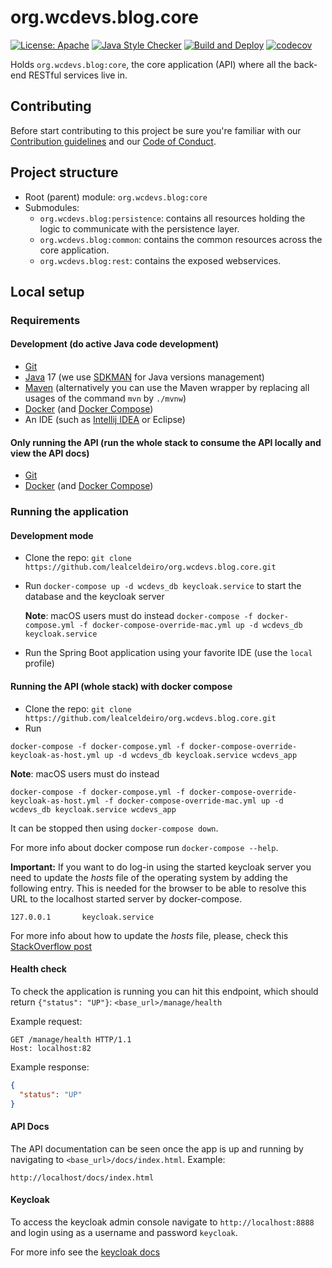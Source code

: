# org.wcdevs.blog.core

[![License: Apache](https://img.shields.io/badge/License-Apache%202.0-blue)](https://opensource.org/licenses/Apache-2.0) [![Java Style Checker](https://img.shields.io/badge/code%20style-checkstyle-blue?style=flat&logo=java&logoColor=f89820)](https://checkstyle.sourceforge.io/) [![Build and Deploy](https://github.com/lealceldeiro/org.wcdevs.blog.core/actions/workflows/build-and-publish.yml/badge.svg)](https://github.com/lealceldeiro/org.wcdevs.blog.core/actions/workflows/build-and-publish.yml) [![codecov](https://codecov.io/gh/lealceldeiro/org.wcdevs.blog.core/branch/main/graph/badge.svg?token=CDXSJ1G7GE)](https://codecov.io/gh/lealceldeiro/org.wcdevs.blog.core)

Holds `org.wcdevs.blog:core`, the core application (API) where all the back-end RESTful services
live in.

## Contributing

Before start contributing to this project be sure you're familiar with our
[Contribution guidelines](CONTRIBUTING.md) and our [Code of Conduct](CODE_OF_CONDUCT.md).

## Project structure

- Root (parent) module: `org.wcdevs.blog:core`
- Submodules:
  * `org.wcdevs.blog:persistence`: contains all resources holding the logic to communicate with the
persistence layer.
  * `org.wcdevs.blog:common`: contains the common resources across the core application.
  * `org.wcdevs.blog:rest`: contains the exposed webservices.

## Local setup

### Requirements

#### Development (do active Java code development)
- [Git](https://git-scm.com/)
- [Java](https://jdk.java.net/) 17 (we use [SDKMAN](https://sdkman.io/) for Java versions management)
- [Maven](https://maven.apache.org/index.html) (alternatively you can use the Maven wrapper by
replacing all usages of the command `mvn` by `./mvnw`)
- [Docker](https://www.docker.com/) (and [Docker Compose](https://docs.docker.com/compose/))
- An IDE (such as [Intellij IDEA](https://www.jetbrains.com/idea/) or Eclipse)

#### Only running the API (run the whole stack to consume the API locally and view the API docs)
- [Git](https://git-scm.com/)
- [Docker](https://www.docker.com/) (and [Docker Compose](https://docs.docker.com/compose/))

### Running the application

#### Development mode

- Clone the repo: `git clone https://github.com/lealceldeiro/org.wcdevs.blog.core.git`
- Run `docker-compose up -d wcdevs_db keycloak.service` to start the database and the keycloak server

  **Note**: macOS users must do instead `docker-compose -f docker-compose.yml -f docker-compose-override-mac.yml up -d wcdevs_db keycloak.service`
- Run the Spring Boot application using your favorite IDE (use the `local` profile)

#### Running the API (whole stack) with docker compose

- Clone the repo: `git clone https://github.com/lealceldeiro/org.wcdevs.blog.core.git`
- Run
```shell
docker-compose -f docker-compose.yml -f docker-compose-override-keycloak-as-host.yml up -d wcdevs_db keycloak.service wcdevs_app
```

  **Note**: macOS users must do instead
  ```shell
docker-compose -f docker-compose.yml -f docker-compose-override-keycloak-as-host.yml -f docker-compose-override-mac.yml up -d wcdevs_db keycloak.service wcdevs_app
```

It can be stopped then using `docker-compose down`.

For more info about docker compose run `docker-compose --help`.

**Important:** If you want to do log-in using the started keycloak server you need to update the
*hosts* file of the operating system by adding the following entry. This is needed for the browser
to be able to resolve this URL to the localhost started server by docker-compose.
```text
127.0.0.1       keycloak.service
```
For more info about how to update the *hosts* file, please, check this
[StackOverflow post](https://stackoverflow.com/a/19425153/5640649)

#### Health check

To check the application is running you can hit this endpoint, which should return
`{"status": "UP"}`: `<base_url>/manage/health`

Example request:
```http request
GET /manage/health HTTP/1.1
Host: localhost:82
```

Example response:
```json
{
  "status": "UP"
}
```

#### API Docs

The API documentation can be seen once the app is up and running by navigating to
`<base_url>/docs/index.html`. Example:
```
http://localhost/docs/index.html
```

#### Keycloak

To access the keycloak admin console navigate to `http://localhost:8888` and login using as a
username and password `keycloak`.

For more info see the [keycloak docs](./KEYCLOAK.md)
